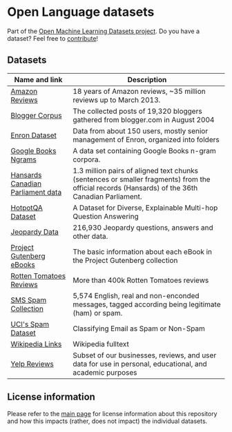 # Open Language datasets
Part of the [Open Machine Learning Datasets project](https://github.com/meetaime/open-machine-learning-datasets/blob/master/README.md). Do you have a dataset? Feel free to [contribute](https://github.com/meetaime/open-machine-learning-datasets/blob/master/README.md)!

## Datasets
| Name and link | Description |
| ---- | ----------- |
| [Amazon Reviews](https://snap.stanford.edu/data/web-Amazon.html) | 18 years of Amazon reviews, ~35 million reviews up to March 2013.  
| [Blogger Corpus](http://u.cs.biu.ac.il/~koppel/BlogCorpus.htm) | The collected posts of 19,320 bloggers gathered from blogger.com in August 2004
| [Enron Dataset](https://www.cs.cmu.edu/~./enron/) | Data from about 150 users, mostly senior management of Enron, organized into folders
| [Google Books Ngrams](https://aws.amazon.com/datasets/google-books-ngrams/) | A data set containing Google Books n-gram corpora.
| [Hansards Canadian Parliament data](https://www.isi.edu/natural-language/download/hansard/) | 1.3 million pairs of aligned text chunks (sentences or smaller fragments) from the official records (Hansards) of the 36th Canadian Parliament. | 
| [HotpotQA Dataset](https://hotpotqa.github.io/) | A Dataset for Diverse, Explainable Multi-hop Question Answering
| [Jeopardy Data](https://www.reddit.com/r/datasets/comments/1uyd0t/200000_jeopardy_questions_in_a_json_file/) | 216,930 Jeopardy questions, answers and other data.
| [Project Gutenberg eBooks](http://www.gutenberg.org/wiki/Gutenberg:Offline_Catalogs) | The basic information about each eBook in the Project Gutenberg collection
| [Rotten Tomatoes Reviews](https://drive.google.com/file/d/1w1TsJB-gmIkZ28d1j7sf1sqcPmHXw352/view) | More than 400k Rotten Tomatoes reviews
| [SMS Spam Collection](http://www.dt.fee.unicamp.br/~tiago/smsspamcollection/) | 5,574 English, real and non-enconded messages, tagged according being legitimate (ham) or spam.
| [UCI's Spam Dataset](https://archive.ics.uci.edu/ml/datasets/Spambase) | Classifying Email as Spam or Non-Spam
| [Wikipedia Links](https://code.google.com/archive/p/wiki-links/downloads) | Wikipedia fulltext
| [Yelp Reviews](https://www.yelp.com/dataset) | Subset of our businesses, reviews, and user data for use in personal, educational, and academic purposes

## License information
Please refer to the [main page](https://github.com/meetaime/open-machine-learning-datasets/blob/master/README.md) for license information about this repository and how this impacts (rather, does not impact) the individual datasets.
